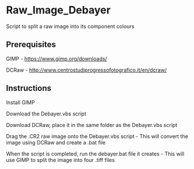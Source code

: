 # Raw_Image_Debayer
Script to split a raw image into its component colours

## Prerequisites

GIMP - https://www.gimp.org/downloads/

DCRaw - http://www.centrostudiprogressofotografico.it/en/dcraw/

## Instructions

Install GIMP

Download the Debayer.vbs script

Download DCRaw, place it in the same folder as the Debayer.vbs script

Drag the .CR2 raw image onto the Debayer.vbs script - This will convert the image using DCRaw and create a .bat file

When the script is completed, run the debayer.bat file it creates - This will use GIMP to split the image into four .tiff files
